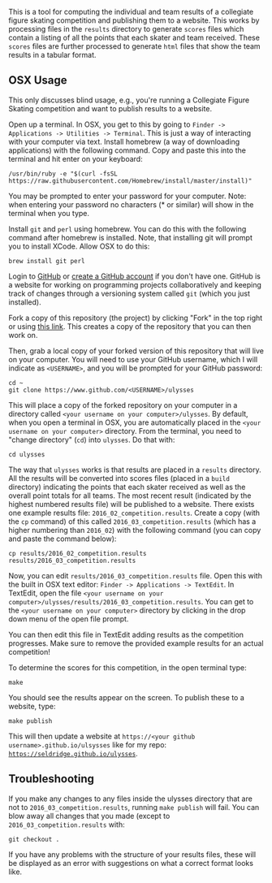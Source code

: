 This is a tool for computing the individual and team results of a collegiate figure skating competition and publishing them to a website. This works by processing files in the `results` directory to generate `scores` files which contain a listing of all the points that each skater and team received. These `scores` files are further processed to generate `html` files that show the team results in a tabular format.

## OSX Usage
This only discusses blind usage, e.g., you're running a Collegiate Figure Skating competition and want to publish results to a website.

Open up a terminal. In OSX, you get to this by going to `Finder -> Applications -> Utilities -> Terminal`. This is just a way of interacting with your computer via text. Install homebrew (a way of downloading applications) with the following command. Copy and paste this into the terminal and hit enter on your keyboard:
```
/usr/bin/ruby -e "$(curl -fsSL https://raw.githubusercontent.com/Homebrew/install/master/install)"
```

You may be prompted to enter your password for your computer. Note: when entering your password no characters (* or similar) will show in the terminal when you type.

Install `git` and `perl` using homebrew. You can do this with the following command after homebrew is installed. Note, that installing git will prompt you to install XCode. Allow OSX to do this:
```
brew install git perl
```

Login to [GitHub](https://github.com) or [create a GitHub account](https://github.com/join?source=header-home) if you don't have one. GitHub is a website for working on programming projects collaboratively and keeping track of changes through a versioning system called `git` (which you just installed).

Fork a copy of this repository (the project) by clicking "Fork" in the top right or using [this link](https://github.com/seldridge/ulysses#fork-destination-box). This creates a copy of the repository that you can then work on.

Then, grab a local copy of your forked version of this repository that will live on your computer. You will need to use your GitHub username, which I will indicate as `<USERNAME>`, and you will be prompted for your GitHub password:
```
cd ~
git clone https://www.github.com/<USERNAME>/ulysses
```

This will place a copy of the forked repository on your computer in a directory called `<your username on your computer>/ulysses`. By default, when you open a terminal in OSX, you are automatically placed in the `<your username on your computer>` directory. From the terminal, you need to "change directory" (`cd`) into `ulysses`. Do that with:
```
cd ulysses
```

The way that `ulysses` works is that results are placed in a `results` directory. All the results will be converted into scores files (placed in a `build` directory) indicating the points that each skater received as well as the overall point totals for all teams. The most recent result (indicated by the highest numbered results file) will be published to a website. There exists one example results file: `2016_02_competition.results`. Create a copy (with the `cp` command) of this called `2016_03_competition.results` (which has a higher numbering than `2016_02`) with the following command (you can copy and paste the command below):
```
cp results/2016_02_competition.results results/2016_03_competition.results
```

Now, you can edit `results/2016_03_competition.results` file. Open this with the built in OSX text editor: `Finder -> Applications -> TextEdit`. In TextEdit, open the file `<your username on your computer>/ulysses/results/2016_03_competition.results`. You can get to the `<your username on your computer>` directory by clicking in the drop down menu of the open file prompt.

You can then edit this file in TextEdit adding results as the competition progresses. Make sure to remove the provided example results for an actual competition!

To determine the scores for this competition, in the open terminal type:
```
make
```

You should see the results appear on the screen. To publish these to a website, type:
```
make publish
```

This will then update a website at `https://<your github username>.github.io/ulsysses` like for my repo: [`https://seldridge.github.io/ulysses`](https://seldridge.github.io/ulysses).

## Troubleshooting
If you make any changes to any files inside the ulysses directory that are not to `2016_03_competition.results`, running `make publish` will fail. You can blow away all changes that you made (except to `2016_03_competition.results` with:
```
git checkout .
```

If you have any problems with the structure of your results files, these will be displayed as an error with suggestions on what a correct format looks like.
